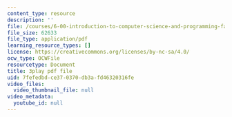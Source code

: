 ```yaml
---
content_type: resource
description: ''
file: /courses/6-00-introduction-to-computer-science-and-programming-fall-2008/7fefedbdce370370db3afd46320316fe_tuRYbBvOMRo.pdf
file_size: 62633
file_type: application/pdf
learning_resource_types: []
license: https://creativecommons.org/licenses/by-nc-sa/4.0/
ocw_type: OCWFile
resourcetype: Document
title: 3play pdf file
uid: 7fefedbd-ce37-0370-db3a-fd46320316fe
video_files:
  video_thumbnail_file: null
video_metadata:
  youtube_id: null
---
```

